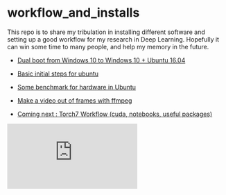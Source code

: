 # workflow_and_installs
This repo is to share my tribulation in installing different software and setting up a good workflow for my research in Deep Learning. Hopefully it can win some time to many people, and help my memory in the future.

- [Dual boot from Windows 10 to Windows 10 + Ubuntu 16.04](https://github.com/ThibaultGROUEIX/workflow_and_installs/tree/master/dual_boot.md)

- [Basic initial steps for ubuntu](https://github.com/ThibaultGROUEIX/workflow_and_installs/tree/master/initial_steps.md)

- [Some benchmark for hardware in Ubuntu](https://github.com/ThibaultGROUEIX/workflow_and_installs/tree/master/benchmark.md)

- [Make a video out of frames with ffmpeg](https://github.com/ThibaultGROUEIX/workflow_and_installs/tree/master/make_video_out_frames.md)

- [Coming next : Torch7 Workflow (cuda, notebooks, useful packages)](https://github.com/ThibaultGROUEIX/workflow_and_installs/tree/master/torch_workflow.md)


[![Analytics](https://ga-beacon.appspot.com/UA-91308638-2/github.com/ThibaultGROUEIX/workflow_and_installs/edit/master/README.md?pixel)](https://github.com/ThibaultGROUEIX/workflow_and_installs/edit/master/README.md)
